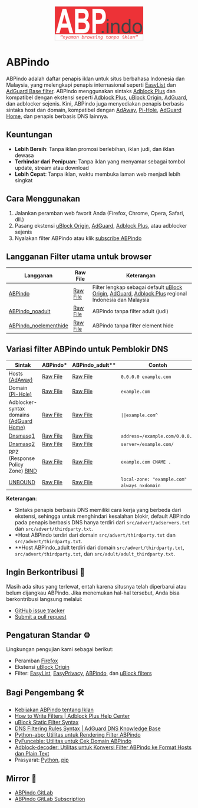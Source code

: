 <p align="center"><img src="https://github.com/ABPindo/indonesianadblockrules/raw/master/src/ABPindo%202.png" width="240"></p>

# ABPindo

ABPindo adalah daftar penapis iklan untuk situs berbahasa Indonesia dan Malaysia, yang melengkapi penapis internasional seperti [EasyList](https://subscribe.adblockplus.org/?location=https://easylist.to/easylist/easylist.txt&title=Easylist) dan [AdGuard Base filter](https://raw.githubusercontent.com/AdguardTeam/FiltersRegistry/master/filters/filter_2_English/filter.txt). ABPindo menggunakan sintaks [Adblock Plus](https://help.eyeo.com/en/adblockplus/how-to-write-filters) dan kompatibel dengan ekstensi seperti [Adblock Plus](https://adblockplus.org/), [uBlock Origin](https://github.com/gorhill/uBlock#installation), [AdGuard](https://adguard.com/en/adguard-browser-extension/overview.html), dan adblocker sejenis. Kini, ABPindo juga menyediakan penapis berbasis sintaks host dan domain, kompatibel dengan [AdAway](https://github.com/AdAway/AdAway), [Pi-Hole](https://github.com/pi-hole/pi-hole), [AdGuard Home](https://github.com/AdguardTeam/AdGuardHome), dan penapis berbasis DNS lainnya.

## Keuntungan
- **Lebih Bersih**: Tanpa iklan promosi berlebihan, iklan judi, dan iklan dewasa
- **Terhindar dari Penipuan**: Tanpa iklan yang menyamar sebagai tombol update, stream atau download
- **Lebih Cepat**: Tanpa iklan, waktu membuka laman web menjadi lebih singkat

## Cara Menggunakan
1. Jalankan peramban web favorit Anda (Firefox, Chrome, Opera, Safari, dll.)
2. Pasang ekstensi [uBlock Origin](https://github.com/gorhill/uBlock#installation), [AdGuard](https://adguard.com/en/adguard-browser-extension/overview.html), [Adblock Plus](https://adblockplus.org/en/), atau adblocker sejenis
3. Nyalakan filter ABPindo atau klik [subscribe ABPindo](https://subscribe.adblockplus.org/?location=https://raw.githubusercontent.com/ABPindo/indonesianadblockrules/master/subscriptions/abpindo.txt&title=ABPindo)

## Langganan Filter utama untuk browser
| Langganan|Raw File |Keterangan|
| ------------- | ----------------| -------------|
| [ABPindo](https://subscribe.adblockplus.org/?location=https://raw.githubusercontent.com/ABPindo/indonesianadblockrules/master/subscriptions/abpindo.txt&title=ABPindo)|[Raw File](https://raw.githubusercontent.com/ABPindo/indonesianadblockrules/master/subscriptions/abpindo.txt)|Filter lengkap sebagai default [uBlock Origin](https://github.com/gorhill/uBlock#installation), [AdGuard](https://adguard.com/en/adguard-browser-extension/overview.html), [Adblock Plus](https://adblockplus.org/en/) regional Indonesia dan Malaysia|
| [ABPindo_noadult](https://subscribe.adblockplus.org/?location=https://raw.githubusercontent.com/ABPindo/indonesianadblockrules/master/subscriptions/abpindo_noadult.txt&title=ABPindo_noadult)|[Raw File](https://raw.githubusercontent.com/ABPindo/indonesianadblockrules/master/subscriptions/abpindo_noadult.txt)|ABPindo tanpa filter adult (judi) |
| [ABPindo_noelementhide](https://subscribe.adblockplus.org/?location=https://raw.githubusercontent.com/ABPindo/indonesianadblockrules/master/subscriptions/abpindo_noelemhide.txt&title=ABPindo_noelementhide)|[Raw File](https://raw.githubusercontent.com/ABPindo/indonesianadblockrules/master/subscriptions/abpindo_noelemhide.txt)|ABPindo tanpa filter element hide|

## Variasi filter ABPindo untuk Pemblokir DNS
|Sintak|ABPindo*|ABPindo_adult**|Contoh|
| ------------- |-------------|-------------|-------------|
|Hosts [(AdAway)](https://github.com/AdAway/AdAway) |[Raw File](https://raw.githubusercontent.com/ABPindo/indonesianadblockrules/master/subscriptions/hosts.txt)|[Raw File](https://raw.githubusercontent.com/ABPindo/indonesianadblockrules/master/subscriptions/hosts_adult.txt)|`0.0.0.0 example.com`|
|Domain [(Pi-Hole)](https://github.com/pi-hole/pi-hole) |[Raw File](https://raw.githubusercontent.com/ABPindo/indonesianadblockrules/master/subscriptions/domain.txt)|[Raw File](https://raw.githubusercontent.com/ABPindo/indonesianadblockrules/master/subscriptions/domain_adult.txt)|`example.com`|
|Adblocker-syntax domains [(AdGuard Home)](https://github.com/AdguardTeam/AdGuardHome)|[Raw File](https://raw.githubusercontent.com/ABPindo/indonesianadblockrules/master/subscriptions/aghome.txt)|[Raw File](https://raw.githubusercontent.com/ABPindo/indonesianadblockrules/master/subscriptions/aghome_adult.txt)|`\|\|example.com^`|
|[Dnsmasq1](https://thekelleys.org.uk/gitweb/?p=dnsmasq.git)|[Raw File](https://raw.githubusercontent.com/ABPindo/indonesianadblockrules/master/subscriptions/dnsmasq.txt)|[Raw File](https://raw.githubusercontent.com/ABPindo/indonesianadblockrules/master/subscriptions/dnsmasq_adult.txt)|`address=/example.com/0.0.0.0`|
|[Dnsmasq2](https://thekelleys.org.uk/gitweb/?p=dnsmasq.git)|[Raw File](https://raw.githubusercontent.com/ABPindo/indonesianadblockrules/master/subscriptions/dnsmasq_server.txt)|[Raw File](https://raw.githubusercontent.com/ABPindo/indonesianadblockrules/master/subscriptions/dnsmasq_adult_server.txt)|`server=/example.com/`|
|RPZ (Response Policy Zone) [BIND](https://gitlab.isc.org/isc-projects/bind9.git)|[Raw File](https://raw.githubusercontent.com/ABPindo/indonesianadblockrules/master/subscriptions/rpz.txt)|[Raw File](https://raw.githubusercontent.com/ABPindo/indonesianadblockrules/master/subscriptions/rpz_adult.txt)|`example.com CNAME .`|
|[UNBOUND](https://github.com/NLnetLabs/unbound)|[Raw File](https://raw.githubusercontent.com/ABPindo/indonesianadblockrules/master/subscriptions/unbound.txt)|[Raw File](https://raw.githubusercontent.com/ABPindo/indonesianadblockrules/master/subscriptions/unbound_adult.txt)|`local-zone: "example.com" always_nxdomain`|

**Keterangan**:
- Sintaks penapis berbasis DNS memiliki cara kerja yang berbeda dari ekstensi, sehingga untuk menghindari kesalahan blokir, default ABPindo pada penapis berbasis DNS hanya terdiri dari `src/advert/adservers.txt` dan `src/advert/thirdparty.txt`.
- *Host ABPindo terdiri dari domain `src/advert/thirdparty.txt` dan `src/advert/thirdparty.txt`.
- **Host ABPindo_adult terdiri dari domain `src/advert/thirdparty.txt`, `src/advert/thirdparty.txt`, dan `src/adult/adult_thirdparty.txt`.

## Ingin Berkontribusi 🤝
Masih ada situs yang terlewat, entah karena situsnya telah diperbarui atau belum dijangkau ABPindo. Jika menemukan hal-hal tersebut, Anda bisa berkontribusi langsung melalui:
- [GitHub issue tracker](https://github.com/ABPindo/indonesianadblockrules/issues)
- [Submit a pull request](https://github.com/ABPindo/indonesianadblockrules/pulls)

## Pengaturan Standar ⚙️
Lingkungan pengujian kami sebagai berikut:
- Peramban [Firefox](https://www.mozilla.org/id/firefox/)
- Ekstensi [uBlock Origin](https://github.com/gorhill/uBlock#installation)
- Filter: [EasyList](https://subscribe.adblockplus.org/?location=https://easylist.to/easylist/easylist.txt&title=Easylist), [EasyPrivacy](https://subscribe.adblockplus.org/?location=https://easylist.to/easylist/easyprivacy.txt&title=EasyPrivacy), [ABPindo](https://subscribe.adblockplus.org/?location=https://raw.githubusercontent.com/ABPindo/indonesianadblockrules/master/subscriptions/abpindo.txt&title=ABPindo), dan [uBlock filters](https://subscribe.adblockplus.org/?location=https://raw.githubusercontent.com/uBlockOrigin/uAssets/master/filters/filters.txt&title=uBlock%20filters)

## Bagi Pengembang 🛠️
- [Kebijakan ABPindo tentang Iklan](https://easylist.to/pages/policy.html)
- [How to Write Filters | Adblock Plus Help Center](https://help.eyeo.com/en/adblockplus/how-to-write-filters)
- [uBlock Static Filter Syntax](https://github.com/gorhill/uBlock/wiki/Static-filter-syntax)
- [DNS Filtering Rules Syntax | AdGuard DNS Knowledge Base](https://adguard-dns.io/kb/general/dns-filtering-syntax/)
- [Python-abp: Utilitas untuk Rendering Filter ABPindo](https://github.com/adblockplus/python-abp)
- [PyFunceble: Utilitas untuk Cek Domain ABPindo](https://github.com/funilrys/PyFunceble)
- [Adblock-decoder: Utilitas untuk Konversi Filter ABPindo ke Format Hosts dan Plain Text](https://github.com/PyFunceble/adblock-decoder)
- Prasyarat: [Python](https://www.python.org/downloads/), [pip](https://pypi.org/project/pip/)

## Mirror 🔗
- [ABPindo GitLab](https://gitlab.com/ABPindo)
- [ABPindo GitLab Subscription](https://subscribe.adblockplus.org/?location=https://gitlab.com/ABPindo/indonesianadblockrules/raw/master/subscriptions/abpindo.txt&title=ABPindo)
